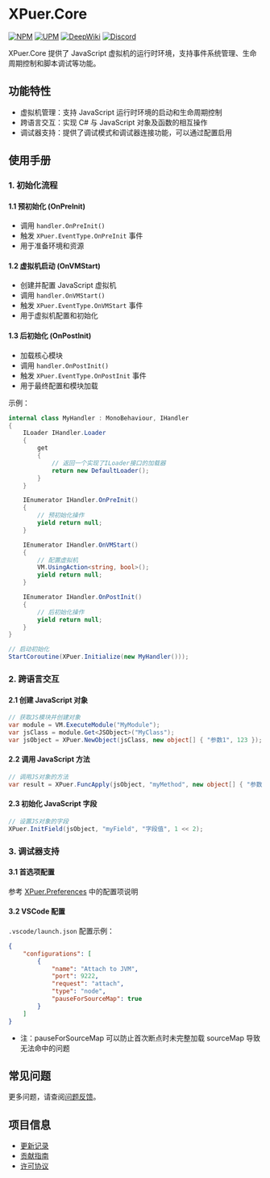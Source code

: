 # XPuer.Core

[![NPM](https://img.shields.io/npm/v/io.eframework.unity.puer?label=NPM&logo=npm)](https://www.npmjs.com/package/io.eframework.unity.puer)
[![UPM](https://img.shields.io/npm/v/io.eframework.unity.puer?label=UPM&logo=unity&registry_uri=https://package.openupm.com)](https://openupm.com/packages/io.eframework.unity.puer)
[![DeepWiki](https://img.shields.io/badge/DeepWiki-Explore-blue)](https://deepwiki.com/eframework-io/Unity.Puer)
[![Discord](https://img.shields.io/discord/1422114598835851286?label=Discord&logo=discord)](https://discord.gg/XMPx2wXSz3)

XPuer.Core 提供了 JavaScript 虚拟机的运行时环境，支持事件系统管理、生命周期控制和脚本调试等功能。

## 功能特性

- 虚拟机管理：支持 JavaScript 运行时环境的启动和生命周期控制
- 跨语言交互：实现 C# 与 JavaScript 对象及函数的相互操作
- 调试器支持：提供了调试模式和调试器连接功能，可以通过配置启用

## 使用手册

### 1. 初始化流程

#### 1.1 预初始化 (OnPreInit)
- 调用 `handler.OnPreInit()`
- 触发 `XPuer.EventType.OnPreInit` 事件
- 用于准备环境和资源

#### 1.2 虚拟机启动 (OnVMStart)
- 创建并配置 JavaScript 虚拟机
- 调用 `handler.OnVMStart()`
- 触发 `XPuer.EventType.OnVMStart` 事件
- 用于虚拟机配置和初始化

#### 1.3 后初始化 (OnPostInit)
- 加载核心模块
- 调用 `handler.OnPostInit()`
- 触发 `XPuer.EventType.OnPostInit` 事件
- 用于最终配置和模块加载

示例：
```csharp
internal class MyHandler : MonoBehaviour, IHandler
{
    ILoader IHandler.Loader
    {
        get
        {
            // 返回一个实现了ILoader接口的加载器
            return new DefaultLoader();
        }
    }

    IEnumerator IHandler.OnPreInit()
    {
        // 预初始化操作
        yield return null;
    }

    IEnumerator IHandler.OnVMStart()
    {
        // 配置虚拟机
        VM.UsingAction<string, bool>();
        yield return null;
    }

    IEnumerator IHandler.OnPostInit()
    {
        // 后初始化操作
        yield return null;
    }
}

// 启动初始化
StartCoroutine(XPuer.Initialize(new MyHandler()));
```

### 2. 跨语言交互

#### 2.1 创建 JavaScript 对象

```csharp
// 获取JS模块并创建对象
var module = VM.ExecuteModule("MyModule");
var jsClass = module.Get<JSObject>("MyClass");
var jsObject = XPuer.NewObject(jsClass, new object[] { "参数1", 123 });
```

#### 2.2 调用 JavaScript 方法

```csharp
// 调用JS对象的方法
var result = XPuer.FuncApply(jsObject, "myMethod", new object[] { "参数1", 123 });
```

#### 2.3 初始化 JavaScript 字段

```csharp
// 设置JS对象的字段
XPuer.InitField(jsObject, "myField", "字段值", 1 << 2);
```

### 3. 调试器支持

#### 3.1 首选项配置

参考 [XPuer.Preferences](./XPuer.Preferences.md) 中的配置项说明

#### 3.2 VSCode 配置

`.vscode/launch.json` 配置示例：
```json
{
    "configurations": [
        {
            "name": "Attach to JVM",
            "port": 9222,
            "request": "attach",
            "type": "node",
            "pauseForSourceMap": true
        }
    ]
}
```
- 注：pauseForSourceMap 可以防止首次断点时未完整加载 sourceMap 导致无法命中的问题

## 常见问题

更多问题，请查阅[问题反馈](../CONTRIBUTING.md#问题反馈)。

## 项目信息

- [更新记录](../CHANGELOG.md)
- [贡献指南](../CONTRIBUTING.md)
- [许可协议](../LICENSE.md)